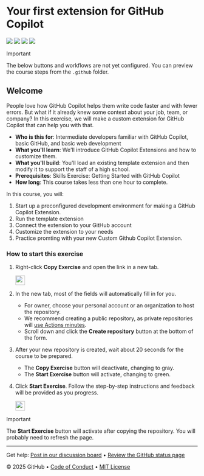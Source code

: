# Your first extension for GitHub Copilot

<!-- ![](../../actions/workflows/0-start-course.yml/badge.svg?branch=main) -->

![](../../actions/workflows/1-preparing.yml/badge.svg?branch=my-first-extension)
![](../../actions/workflows/2-running.yml/badge.svg?branch=my-first-extension)
![](../../actions/workflows/3-connecting.yml/badge.svg?branch=my-first-extension)
![](../../actions/workflows/4-customizing.yml/badge.svg?branch=my-first-extension)

> [!IMPORTANT]
> The below buttons and workflows are not yet configured. You can preview the course steps from the `.github` folder.

## Welcome

People love how GitHub Copilot helps them write code faster and with fewer errors.
But what if it already knew some context about your job, team, or company?
In this exercise, we will make a custom extension for GitHub Copilot that can help you with that.

- **Who is this for**: Intermediate developers familiar with GitHub Copilot, basic GitHub, and basic web development
- **What you'll learn**: We'll introduce GitHub Copilot Extensions and how to customize them.
- **What you'll build**: You'll load an existing template extension and then modify it to support the staff of a high school.
- **Prerequisites**: Skills Exercise: Getting Started with GitHub Copilot
- **How long**: This course takes less than one hour to complete.

In this course, you will:

1. Start up a preconfigured development environment for making a GitHub Copilot Extension.
2. Run the template extension
3. Connect the extension to your GitHub account
4. Customize the extension to your needs
5. Practice promting with your new Custom Github Copilot Extension.

### How to start this exercise

1. Right-click **Copy Exercise** and open the link in a new tab.

   <a id="copy-exercise" href="https://github.com/new?template_owner=skills&template_name=your-first-extension-for-github-copilot&owner=%40me&name=skills-your-first-extension-for-github-copilot&description=My+Course:+My+Copilot+Extension&visibility=public">
      <img src="https://img.shields.io/badge/📠_Copy_Exercise-008000" height="25pt"/>
   </a>

2. In the new tab, most of the fields will automatically fill in for you.

   - For owner, choose your personal account or an organization to host the repository.
   - We recommend creating a public repository, as private repositories will [use Actions minutes](https://docs.github.com/en/billing/managing-billing-for-github-actions/about-billing-for-github-actions).
   - Scroll down and click the **Create repository** button at the bottom of the form.

3. After your new repository is created, wait about 20 seconds for the course to be prepared.

   - The **Copy Exercise** button will deactivate, changing to gray.
   - The **Start Exercise** button will activate, changing to green.

4. Click **Start Exercise**. Follow the step-by-step instructions and feedback will be provided as you progress.

   <a id="start-exercise">
      <img src="https://img.shields.io/badge/🚀_Start_Exercise-AAA" height="25pt"/>
   </a>

> [!IMPORTANT]
> The **Start Exercise** button will activate after copying the repository. You will probably need to refresh the page.

---

Get help: [Post in our discussion board](https://github.com/orgs/skills/discussions/categories/introduction-to-github) &bull; [Review the GitHub status page](https://www.githubstatus.com/)

&copy; 2025 GitHub &bull; [Code of Conduct](https://www.contributor-covenant.org/version/2/1/code_of_conduct/code_of_conduct.md) &bull; [MIT License](https://gh.io/mit)
